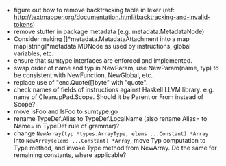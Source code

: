 * figure out how to remove backtracking table in lexer (ref: http://textmapper.org/documentation.html#backtracking-and-invalid-tokens)
* remove stutter in package metadata (e.g. metadata.MetadataNode)
* Consider making []*metadata.MetadataAttachment into a map map[string]*metadata.MDNode as used by instructions, global variables, etc.
* ensure that sumtype interfaces are enforced and implemented.
* swap order of name and typ in NewParam, use NewParam(name, typ) to be consistent with NewFunction, NewGlobal, etc.
* replace use of "enc.Quote([]byte" with "quote".
* check names of fields of instructions against Haskell LLVM library. e.g. name of CleanupPad.Scope. Should it be Parent or From instead of Scope?
* move isFoo and IsFoo to sumtype.go
* rename TypeDef.Alias to TypeDef.LocalName (also rename Alias= to Name= in TypeDef rule of grammar)?
* change `NewArray(typ *types.ArrayType, elems ...Constant) *Array` into `NewArray(elems ...Constant) *Array`, move Typ computation to Type method, and invoke Type method from NewArray. Do the same for remaining constants, where applicable?
